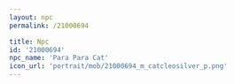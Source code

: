 ```yaml
---
layout: npc
permalink: /21000694

title: Npc
id: '21000694'
npc_name: 'Para Para Cat'
icon_url: 'portrait/mob/21000694_m_catcleosilver_p.png'
---
```

